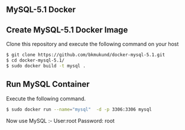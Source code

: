 ## MySQL-5.1 Docker  ##


## Create MySQL-5.1 Docker Image ##
Clone this repository and execute the following command on your host

```bash
$ git clone https://github.com/bkmukund/docker-mysql-5.1.git
$ cd docker-mysql-5.1/
$ sudo docker build -t mysql .
```

## Run MySQL Container ##
Execute the following command.

```bash
$ sudo docker run --name="mysql"  -d -p 3306:3306 mysql
```

Now use MySQL :-
User:root
Password: root
